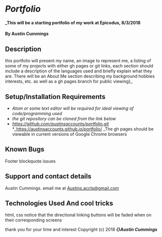 # _Portfolio_

#### _This will be a starting portfolio of my work at Epicodus,  8/3/2018

#### By Austin Cummings

## Description

this portfolio will present my name,
 an image to represent me, a listing of some of my projects with either gh pages or git links, each section should include a description of the languages used and briefly explain what they are. There will be an About Me section describing my background hobbies interests, etc. as well as a gh pages branch for public viewing}_

## Setup/Installation Requirements

* _Atom or some text editor will be required for ideal viewing of code/programming used_
* _the git repository can be cloned from the link below_
* _https://github.com/austinsaccounts/portfolio.git_
*_https://austinsaccounts.github.io/portfolio/
_The gh pages should be viewable in current versions of Google Chrome browsers

## Known Bugs
  Footer blockquote issues

## Support and contact details

Austin Cummings. email me at Austins.accts@gmail.com

## Technologies Used And cool tricks
html, css
notice that the directional linking buttons will be faded when on their corresponding screens

thank you for your time and interest
Copyright (c) 2018 **_{}Austin Cummings_**
